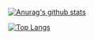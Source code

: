 [![Anurag's github stats](https://github-readme-stats.vercel.app/api?username=felix990302&count_private=true&show_icons=true)](https://github.com/anuraghazra/github-readme-stats)

[![Top Langs](https://github-readme-stats.vercel.app/api/top-langs/?username=felix990302)](https://github.com/anuraghazra/github-readme-stats)
